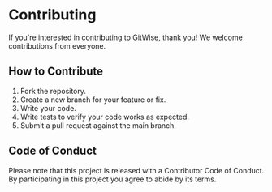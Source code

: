 # Contributing

If you're interested in contributing to GitWise, thank you! We welcome contributions from everyone.

## How to Contribute

1. Fork the repository.
2. Create a new branch for your feature or fix.
3. Write your code.
4. Write tests to verify your code works as expected.
5. Submit a pull request against the main branch.

## Code of Conduct

Please note that this project is released with a Contributor Code of Conduct. By participating in this project you agree to abide by its terms.